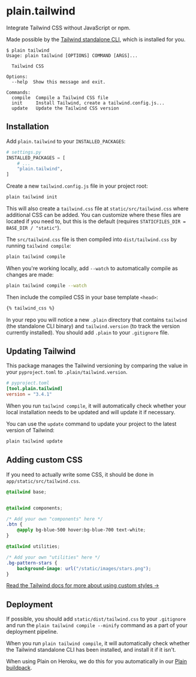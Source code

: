 <!-- This file is compiled from plain-tailwind/plain/tailwind/README.md. Do not edit this file directly. -->

# plain.tailwind

Integrate Tailwind CSS without JavaScript or npm.

Made possible by the [Tailwind standalone CLI](https://tailwindcss.com/blog/standalone-cli),
which is installed for you.

```console
$ plain tailwind
Usage: plain tailwind [OPTIONS] COMMAND [ARGS]...

  Tailwind CSS

Options:
  --help  Show this message and exit.

Commands:
  compile  Compile a Tailwind CSS file
  init     Install Tailwind, create a tailwind.config.js...
  update   Update the Tailwind CSS version
```

## Installation

Add `plain.tailwind` to your `INSTALLED_PACKAGES`:

```python
# settings.py
INSTALLED_PACKAGES = [
    # ...
    "plain.tailwind",
]
```

Create a new `tailwind.config.js` file in your project root:

```sh
plain tailwind init
```

This will also create a `tailwind.css` file at `static/src/tailwind.css` where additional CSS can be added.
You can customize where these files are located if you need to,
but this is the default (requires `STATICFILES_DIR = BASE_DIR / "static"`).

The `src/tailwind.css` file is then compiled into `dist/tailwind.css` by running `tailwind compile`:

```sh
plain tailwind compile
```

When you're working locally, add `--watch` to automatically compile as changes are made:

```sh
plain tailwind compile --watch
```

Then include the compiled CSS in your base template `<head>`:

```html
{% tailwind_css %}
```

In your repo you will notice a new `.plain` directory that contains `tailwind` (the standalone CLI binary) and `tailwind.version` (to track the version currently installed).
You should add `.plain` to your `.gitignore` file.

## Updating Tailwind

This package manages the Tailwind versioning by comparing the value in your `pyproject.toml` to `.plain/tailwind.version`.

```toml
# pyproject.toml
[tool.plain.tailwind]
version = "3.4.1"
```

When you run `tailwind compile`,
it will automatically check whether your local installation needs to be updated and will update it if necessary.

You can use the `update` command to update your project to the latest version of Tailwind:

```sh
plain tailwind update
```

## Adding custom CSS

If you need to actually write some CSS,
it should be done in `app/static/src/tailwind.css`.

```css
@tailwind base;


@tailwind components;

/* Add your own "components" here */
.btn {
    @apply bg-blue-500 hover:bg-blue-700 text-white;
}

@tailwind utilities;

/* Add your own "utilities" here */
.bg-pattern-stars {
    background-image: url("/static/images/stars.png");
}

```

[Read the Tailwind docs for more about using custom styles →](https://tailwindcss.com/docs/adding-custom-styles)

## Deployment

If possible, you should add `static/dist/tailwind.css` to your `.gitignore` and run the `plain tailwind compile --minify` command as a part of your deployment pipeline.

When you run `plain tailwind compile`, it will automatically check whether the Tailwind standalone CLI has been installed, and install it if it isn't.

When using Plain on Heroku, we do this for you automatically in our [Plain buildpack](https://github.com/plainpackages/heroku-buildpack-plain/blob/master/bin/files/post_compile).

